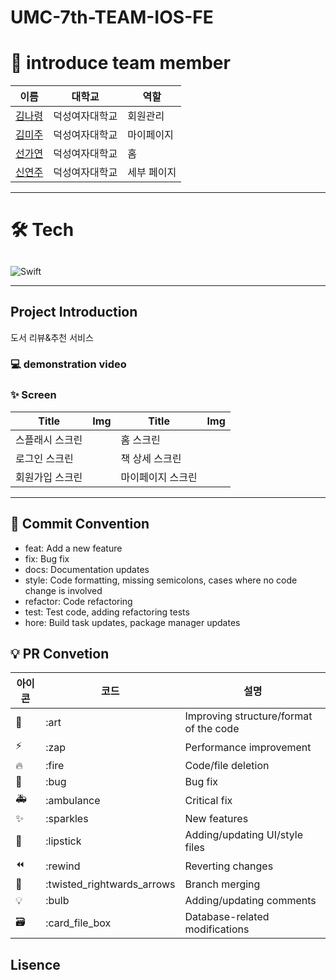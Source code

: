 # UMC-7th-TEAM-IOS-FE


# 👋 introduce team member

| 이름                                        |대학교        |역할  |
| -------------------------------------------- | -------------- | ------ | 
| [김나령](https://github.com/nar0ng) | 덕성여자대학교 | 회원관리 |
| [김미주]()       | 덕성여자대학교 | 마이페이지 |
| [선가연]() | 덕성여자대학교 | 홈 |
| [신연주]() | 덕성여자대학교 | 세부 페이지 |


---

# 🛠️ Tech

## 
![Swift]([https://img.shields.io/badge/Flutter-02569B?style=for-the-badge&logo=flutter&logoColor=white](https://img.shields.io/badge/Swift-F05138?logo=Swift&logoColor=white))


---

## Project Introduction
도서 리뷰&추천 서비스

### 💻 demonstration video
 


### ✨ Screen
| Title         | Img                                   | Title         | Img                                   |
| ------------ | ---------------------------------------- | ------------ | ---------------------------------------- |
| 스플래시 스크린    | | 홈 스크린  |  |
| 로그인 스크린    | | 책 상세 스크린   |  |
| 회원가입 스크린 | | 마이페이지 스크린   |  |


---

## 🎯 Commit Convention

- feat: Add a new feature
- fix: Bug fix
- docs: Documentation updates
- style: Code formatting, missing semicolons, cases where no code change is involved
- refactor: Code refactoring
- test: Test code, adding refactoring tests
- hore: Build task updates, package manager updates

## 💡 PR Convetion

| 아이콘 | 코드                       | 설명                     |
| ------ | -------------------------- | ------------------------ |
| 🎨     | :art                       | Improving structure/format of the code   |
| ⚡️    | :zap                       | Performance improvement               |
| 🔥     | :fire                      | 	Code/file deletion          |
| 🐛     | :bug                       | Bug fix             |
| 🚑     | :ambulance                 | Critical fix|
| ✨     | :sparkles                  | New features               |
| 💄     | :lipstick                  | Adding/updating UI/style files |
| ⏪     | :rewind                    | Reverting changes     |
| 🔀     | :twisted_rightwards_arrows | Branch merging            |
| 💡     | :bulb                      | Adding/updating comments         |
| 🗃      | :card_file_box             | Database-related modifications   |

## Lisence

